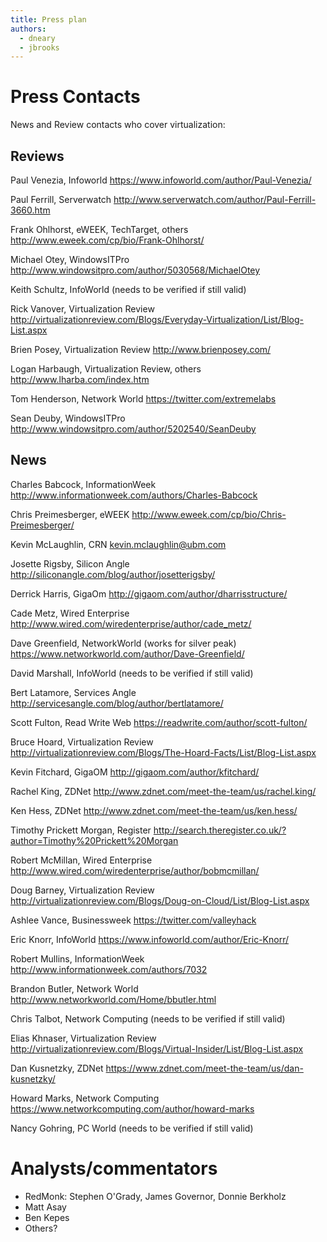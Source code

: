 ```yaml
---
title: Press plan
authors:
  - dneary
  - jbrooks
---
```


# Press Contacts

News and Review contacts who cover virtualization:

## Reviews

Paul Venezia, Infoworld <https://www.infoworld.com/author/Paul-Venezia/>

Paul Ferrill, Serverwatch <http://www.serverwatch.com/author/Paul-Ferrill-3660.htm>

Frank Ohlhorst, eWEEK, TechTarget, others <http://www.eweek.com/cp/bio/Frank-Ohlhorst/>

Michael Otey, WindowsITPro <http://www.windowsitpro.com/author/5030568/MichaelOtey>

Keith Schultz, InfoWorld (needs to be verified if still valid)

Rick Vanover, Virtualization Review <http://virtualizationreview.com/Blogs/Everyday-Virtualization/List/Blog-List.aspx>

Brien Posey, Virtualization Review <http://www.brienposey.com/>

Logan Harbaugh, Virtualization Review, others <http://www.lharba.com/index.htm>

Tom Henderson, Network World <https://twitter.com/extremelabs>

Sean Deuby, WindowsITPro <http://www.windowsitpro.com/author/5202540/SeanDeuby>

## News

Charles Babcock, InformationWeek <http://www.informationweek.com/authors/Charles-Babcock>

Chris Preimesberger, eWEEK <http://www.eweek.com/cp/bio/Chris-Preimesberger/>

Kevin McLaughlin, CRN kevin.mclaughlin@ubm.com

Josette Rigsby, Silicon Angle <http://siliconangle.com/blog/author/josetterigsby/>

Derrick Harris, GigaOm <http://gigaom.com/author/dharrisstructure/>

Cade Metz, Wired Enterprise <http://www.wired.com/wiredenterprise/author/cade_metz/>

Dave Greenfield, NetworkWorld (works for silver peak) <https://www.networkworld.com/author/Dave-Greenfield/>

David Marshall, InfoWorld (needs to be verified if still valid)

Bert Latamore, Services Angle <http://servicesangle.com/blog/author/bertlatamore/>

Scott Fulton, Read Write Web <https://readwrite.com/author/scott-fulton/>

Bruce Hoard, Virtualization Review <http://virtualizationreview.com/Blogs/The-Hoard-Facts/List/Blog-List.aspx>

Kevin Fitchard, GigaOM <http://gigaom.com/author/kfitchard/>

Rachel King, ZDNet <http://www.zdnet.com/meet-the-team/us/rachel.king/>

Ken Hess, ZDNet <http://www.zdnet.com/meet-the-team/us/ken.hess/>

Timothy Prickett Morgan, Register <http://search.theregister.co.uk/?author=Timothy%20Prickett%20Morgan>

Robert McMillan, Wired Enterprise <http://www.wired.com/wiredenterprise/author/bobmcmillan/>

Doug Barney, Virtualization Review <http://virtualizationreview.com/Blogs/Doug-on-Cloud/List/Blog-List.aspx>

Ashlee Vance, Businessweek <https://twitter.com/valleyhack>

Eric Knorr, InfoWorld <https://www.infoworld.com/author/Eric-Knorr/>

Robert Mullins, InformationWeek <http://www.informationweek.com/authors/7032>

Brandon Butler, Network World <http://www.networkworld.com/Home/bbutler.html>

Chris Talbot, Network Computing (needs to be verified if still valid)

Elias Khnaser, Virtualization Review <http://virtualizationreview.com/Blogs/Virtual-Insider/List/Blog-List.aspx>

Dan Kusnetzky, ZDNet <https://www.zdnet.com/meet-the-team/us/dan-kusnetzky/>

Howard Marks, Network Computing <https://www.networkcomputing.com/author/howard-marks>

Nancy Gohring, PC World (needs to be verified if still valid)

# Analysts/commentators

*   RedMonk: Stephen O'Grady, James Governor, Donnie Berkholz
*   Matt Asay
*   Ben Kepes
*   Others?

